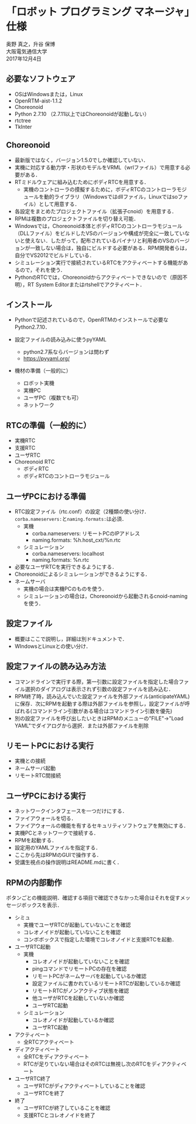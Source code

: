 # 「ロボット プログラミング マネージャ」仕様

奥野 真之，升谷 保博  
大阪電気通信大学  
2017年12月4日  

## 必要なソフトウェア
  - OSはWindowsまたは，Linux
  - OpenRTM-aist-1.1.2
  - Choreonoid
  - Python 2.7.10 （2.7.11以上ではChoreonoidが起動しない）
  - rtctree
  - TkInter

## Choreonoid
  - 最新版ではなく，バージョン1.5.0でしか確認していない．
  - 実機に対応する動力学・形状のモデルをVRML（wrlファイル）で用意する必要がある．
  - RTミドルウェアに組み込むためにボディRTCを用意する．
    - 実機のコントローラの摸擬するために，ボディRTCのコントローラモジュールを動的ライブラリ（Windowsではdllファイル，Linuxではsoファイル）として用意する．
  - 各設定をまとめたプロジェクトファイル（拡張子cnoid）を用意する．
  - RPMは複数のプロジェクトファイルを切り替え可能．
  - Windowsでは，Choreonoid本体とボディRTCのコントローラモジュール（DLLファイル）をビルドしたVSのバージョンや構成が完全に一致していないと使えない．したがって，配布されているバイナリと利用者のVSのバージョンが一致しない場合は，独自にビルドする必要がある．RPM開発者らは，自分でVS2012でビルドしている．
  - シミュレーション実行で接続されているRTCをアクティベートする機能があるので，それを使う．
  - PythonのRTCでは，Choreonoidからアクティベートできないので（原因不明），RT System Editorまたはrtshellでアクティベート．

## インストール
  - Pythonで記述されているので，OpenRTMのインストールで必要なPython2.7.10．
  - 設定ファイルの読み込みに使うpyYAML
    - python2.7系ならバージョンは問わず
    - https://pyyaml.org/

- 機材の準備（一般的に）
  - ロボット実機
  - 実機PC
  - ユーザPC（複数でも可）
  - ネットワーク

## RTCの準備（一般的に）
  - 実機RTC
  - 支援RTC
  - ユーザRTC
  - Choreonoid RTC
    - ボディRTC
    - ボディRTCのコントローラモジュール

## ユーザPCにおける準備
  - RTC設定ファイル（rtc.conf）の設定（2種類の使い分け．```corba.nameservers:```と```naming.formats:```は必須．
    - 実機
      - corba.nameservers: リモートPCのIPアドレス
      - naming.formats: %h.host_cxt/%n.rtc
    - シミュレーション
      - corba.nameservers: localhost
      - naming.formats: %n.rtc
  - 必要なユーザRTCを実行できるようにする．
  - Choreonoidによるシミュレーションができるようにする．
  - ネームサーバ
     - 実機の場合は実機PCのものを使う．
     - シミュレーションの場合は，Choreonoidから起動されるcnoid-namingを使う．

## 設定ファイル
  - 概要はここで説明し，詳細は別ドキュメントで．
  - WIndowsとLinuxとの使い分け．

## 設定ファイルの読み込み方法
  - コマンドラインで実行する際，第一引数に設定ファイルを指定した場合ファイル選択のダイアログは表示されず引数の設定ファイルを読み込む．
  - RPM終了時，読み込んでいた設定ファイルを外部ファイル(anticipateYAML)に保存．次にRPMを起動する際は外部ファイルを参照し，設定ファイルが呼ばれる(コマンドライン引数がある場合はコマンドライン引数を優先)
  - 別の設定ファイルを呼び出したいときはRPMのメニューの"FILE"→"Load YAML"でダイアログから選択．または外部ファイルを削除

## リモートPCにおける実行
  - 実機との接続
  - ネームサーバ起動
  - リモートRTC間接続

## ユーザPCにおける実行
  - ネットワークインタフェースを一つだけにする．
  - ファイアウォールを切る．
  - ファイアウォールの機能を有するセキュリティソフトウェアを無効にする．
  - 実機PCとネットワークで接続する．
  - RPMを起動する．
  - 設定用のYAMLファイルを指定する．
  - ここから先はRPMのGUIで操作する．
  - 受講生視点の操作説明はREADME.mdに書く．

## RPMの内部動作
ボタンごとの機能説明．確認する項目で確認できなかった場合はそれを促すメッセージボックスを表示．
- シミュ
  - 実機でユーザRTCが起動していないことを確認
  - コレオノイドが起動していないことを確認
  - コンボボックスで指定した環境でコレオノイドと支援RTCを起動．
- ユーザRTC起動
  - 実機
    - コレオノイドが起動していないことを確認
    - pingコマンドでリモートPCの存在を確認
    - リモートPCがネームサーバを起動しているか確認
    - 設定ファイルに書かれているリモートRTCが起動しているか確認
    - リモートRTCがノンアクティブ状態を確認
    - 他ユーザがRTCを起動していないか確認
    - ユーザRTC起動
  - シミュレーション
    - コレオノイドが起動しているか確認
    - ユーザRTC起動
- アクティベート
  - 全RTCアクティベート
- ディアクティベート
  - 全RTCをディアクティベート
  - RTCが足りていない場合はそのRTCは無視し次のRTCをディアクティベート
- ユーザRTC終了
  - ユーザRTCがディアクティベートしていることを確認
  - ユーザRTCを終了
- 終了
  - ユーザRTCが終了していることを確認
  - 支援RTCとコレオノイドを終了
